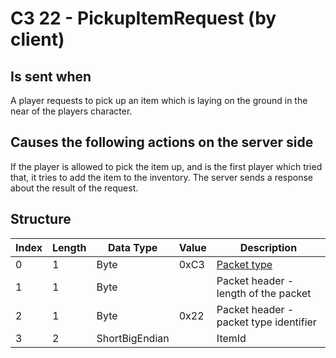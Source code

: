 # C3 22 - PickupItemRequest (by client)

## Is sent when

A player requests to pick up an item which is laying on the ground in the near of the players character.

## Causes the following actions on the server side

If the player is allowed to pick the item up, and is the first player which tried that, it tries to add the item to the inventory. The server sends a response about the result of the request.

## Structure

| Index | Length | Data Type | Value | Description |
|-------|--------|-----------|-------|-------------|
| 0 | 1 |   Byte   | 0xC3  | [Packet type](PacketTypes.md) |
| 1 | 1 |    Byte   |      | Packet header - length of the packet |
| 2 | 1 |    Byte   | 0x22  | Packet header - packet type identifier |
| 3 | 2 | ShortBigEndian |  | ItemId |